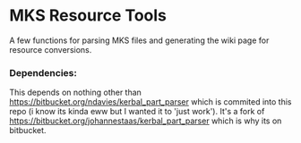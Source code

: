 MKS Resource Tools
======================

A few functions for parsing MKS files and generating the wiki page for resource conversions.

### Dependencies:

This depends on nothing other than https://bitbucket.org/ndavies/kerbal_part_parser which is commited into this repo (i know its kinda eww but I wanted it to 'just work'). It's a fork of https://bitbucket.org/johannestaas/kerbal_part_parser which is why its on bitbucket.


